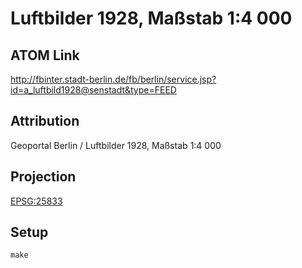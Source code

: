 Luftbilder 1928, Maßstab 1:4 000
================================

ATOM Link
---------

http://fbinter.stadt-berlin.de/fb/berlin/service.jsp?id=a_luftbild1928@senstadt&type=FEED

Attribution
-----------

Geoportal Berlin / Luftbilder 1928, Maßstab 1:4 000

Projection
----------

[EPSG:25833](http://spatialreference.org/ref/epsg/25833/)

Setup
-----

```
make
```
